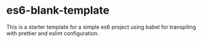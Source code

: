 # es6-blank-template

This is a starter template for a simple es6 project using babel for transpiling with prettier and eslint configuration.
